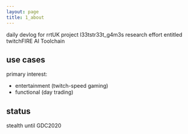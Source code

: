 ```yaml
---
layout: page
title: 1_about
---
```


daily devlog for rrtUK project l33tstr33t_g4m3s research effort entitled twitchFIRE AI Toolchain

## use cases
primary interest:
- entertainment (twitch-speed gaming)
- functional (day trading)

## status

stealth until GDC2020
